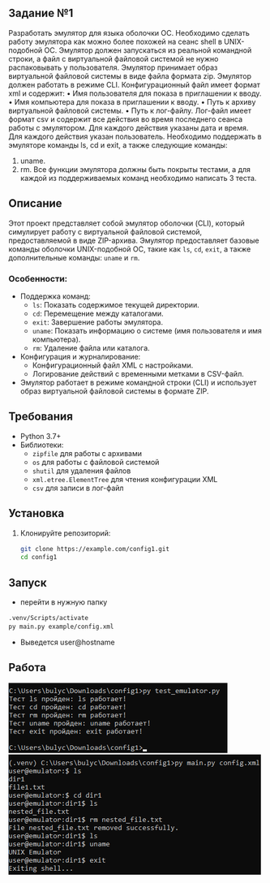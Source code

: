 ## Задание №1
Разработать эмулятор для языка оболочки ОС. Необходимо сделать работу
эмулятора как можно более похожей на сеанс shell в UNIX-подобной ОС.
Эмулятор должен запускаться из реальной командной строки, а файл с
виртуальной файловой системой не нужно распаковывать у пользователя.
Эмулятор принимает образ виртуальной файловой системы в виде файла формата
zip. Эмулятор должен работать в режиме CLI.
Конфигурационный файл имеет формат xml и содержит:
• Имя пользователя для показа в приглашении к вводу.
• Имя компьютера для показа в приглашении к вводу.
• Путь к архиву виртуальной файловой системы.
• Путь к лог-файлу.
Лог-файл имеет формат csv и содержит все действия во время последнего
сеанса работы с эмулятором. Для каждого действия указаны дата и время. Для
каждого действия указан пользователь.
Необходимо поддержать в эмуляторе команды ls, cd и exit, а также
следующие команды:
1. uname.
2. rm.
Все функции эмулятора должны быть покрыты тестами, а для каждой из
поддерживаемых команд необходимо написать 3 теста.
## Описание

Этот проект представляет собой эмулятор оболочки (CLI), который симулирует работу с виртуальной файловой системой, предоставляемой в виде ZIP-архива. Эмулятор предоставляет базовые команды оболочки UNIX-подобной ОС, такие как `ls`, `cd`, `exit`, а также дополнительные команды: `uname` и `rm`.

### Особенности:
- Поддержка команд:
  - `ls`: Показать содержимое текущей директории.
  - `cd`: Перемещение между каталогами.
  - `exit`: Завершение работы эмулятора.
  - `uname`: Показать информацию о системе (имя пользователя и имя компьютера).
  - `rm`: Удаление файла или каталога.
- Конфигурация и журналирование:
  - Конфигурационный файл XML с настройками.
  - Логирование действий с временными метками в CSV-файл.
- Эмулятор работает в режиме командной строки (CLI) и использует образ виртуальной файловой системы в формате ZIP.

## Требования

- Python 3.7+
- Библиотеки:
  - `zipfile` для работы с архивами
  - `os` для работы с файловой системой
  - `shutil` для удаления файлов
  - `xml.etree.ElementTree` для чтения конфигурации XML
  - `csv` для записи в лог-файл

## Установка

1. Клонируйте репозиторий:
   ```bash
   git clone https://example.com/config1.git
   cd config1
## Запуск
- перейти в нужную папку
 ```bash
.venv/Scripts/activate
py main.py example/config.xml
```
- Выведется user@hostname
## Работа
![](test.png)
![](Work.png)
